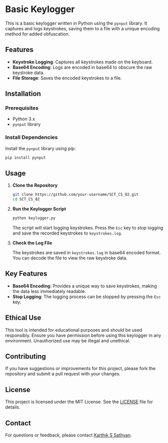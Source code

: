 # Basic Keylogger

This is a basic keylogger written in Python using the `pynput` library. It captures and logs keystrokes, saving them to a file with a unique encoding method for added obfuscation.

## Features

- **Keystroke Logging**: Captures all keystrokes made on the keyboard.
- **Base64 Encoding**: Logs are encoded in base64 to obscure the raw keystroke data.
- **File Storage**: Saves the encoded keystrokes to a file.

## Installation

### Prerequisites

- Python 3.x
- `pynput` library

### Install Dependencies

Install the `pynput` library using pip:

```bash
pip install pynput
```

## Usage

1. **Clone the Repository**

    ```bash
    git clone https://github.com/your-username/SCT_CS_02.git
    cd SCT_CS_02
    ```

2. **Run the Keylogger Script**

    ```bash
    python keylogger.py
    ```

    The script will start logging keystrokes. Press the `Esc` key to stop logging and save the recorded keystrokes to `keystrokes.log`.

3. **Check the Log File**

    The keystrokes are saved in `keystrokes.log` in base64 encoded format. You can decode the file to view the raw keystroke data.

## Key Features

- **Base64 Encoding**: Provides a unique way to save keystrokes, making the data less immediately readable.
- **Stop Logging**: The logging process can be stopped by pressing the `Esc` key.

## Ethical Use

This tool is intended for educational purposes and should be used responsibly. Ensure you have permission before using this keylogger in any environment. Unauthorized use may be illegal and unethical.

## Contributing

If you have suggestions or improvements for this project, please fork the repository and submit a pull request with your changes.

## License

This project is licensed under the MIT License. See the [LICENSE](LICENSE) file for details.

## Contact

For questions or feedback, please contact [Karthik S Sathyan](karthikssathyan1@gmail.com).

